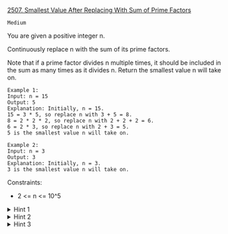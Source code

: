 [2507. Smallest Value After Replacing With Sum of Prime Factors](https://leetcode.com/problems/smallest-value-after-replacing-with-sum-of-prime-factors/description/)

`Medium`

You are given a positive integer n.

Continuously replace n with the sum of its prime factors.

Note that if a prime factor divides n multiple times, it should be included in the sum as many times as it divides n.
Return the smallest value n will take on.

```
Example 1:
Input: n = 15
Output: 5
Explanation: Initially, n = 15.
15 = 3 * 5, so replace n with 3 + 5 = 8.
8 = 2 * 2 * 2, so replace n with 2 + 2 + 2 = 6.
6 = 2 * 3, so replace n with 2 + 3 = 5.
5 is the smallest value n will take on.

Example 2:
Input: n = 3
Output: 3
Explanation: Initially, n = 3.
3 is the smallest value n will take on.
```

Constraints:

- 2 <= n <= 10^5

<details>
<summary>Hint 1</summary>

Every time you replace n, it will become smaller until it is a prime number, where it will keep the same value each time you replace it.

</details>

<details>
<summary>Hint 2</summary>

n decreases logarithmically, allowing you to simulate the process.

</details>

<details>
<summary>Hint 3</summary>

To find the prime factors, iterate through all numbers less than n from least to greatest and find the maximum number of times each number divides n.

</details>